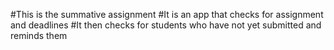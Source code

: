#This is the summative assignment
#It is an app that checks for assignment and deadlines
#It then checks for students who have not yet submitted and reminds them
